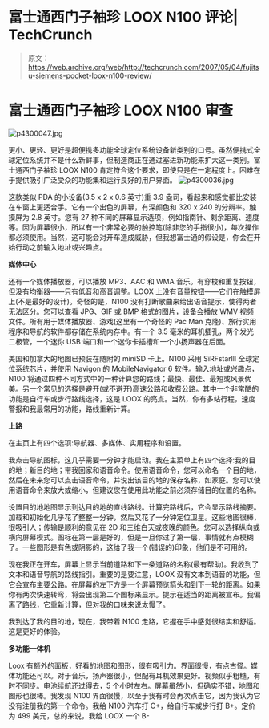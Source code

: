 # 富士通西门子袖珍 LOOX N100 评论| TechCrunch

> 原文：<https://web.archive.org/web/http://techcrunch.com/2007/05/04/fujitsu-siemens-pocket-loox-n100-review/>

# 富士通西门子袖珍 LOOX N100 审查

![p4300047.jpg](img/8b9932b1ba2de55538cfd7a8878b1816.png)

更小、更轻、更好是超便携多功能全球定位系统设备新类别的口号。虽然便携式全球定位系统并不是什么新鲜事，但制造商正在通过塞进新功能来扩大这一类别。富士通西门子袖珍 LOOX N100 肯定符合这个要求，即使只是在一定程度上。困难在于提供吸引广泛受众的功能集和运行良好的用户界面。
 ![p4300036.jpg](img/4036e0ca1161a6400502cda605c58954.png)

这款类似 PDA 的小设备(3.5 x 2 x 0.6 英寸)重 3.9 盎司，看起来和感觉都比安装在车窗上更适合手。它有一个出色的屏幕，有深颜色和 320 x 240 的分辨率。触摸屏为 2.8 英寸。您有 27 种不同的屏幕显示选项，例如指南针、剩余距离、速度等。因为屏幕很小，所以有一个非常必要的触控笔(除非您的手指很小)，每次操作都必须使用。当然，这可能会对开车造成威胁，但我想富士通的假设是，你会在开始行动之前输入地址或兴趣点。

**媒体中心**

还有一个媒体播放器，可以播放 MP3、AAC 和 WMA 音乐。有穿梭和重复按钮，但没有均衡器——只有低音和高音调整。LOOX 上没有音量按钮——它们在触摸屏上(不是最好的设计)。奇怪的是，N100 没有打断歌曲来给出语音提示，使得两者无法区分。您可以查看 JPG、GIF 或 BMP 格式的图片，设备会播放 WMV 视频文件。所有用于媒体播放器、游戏(这里有一个奇怪的 Pac Man 克隆)、旅行实用程序和导航的软件都存储在系统内存中。有一个 3.5 毫米的耳机插孔，两个发光二极管，一个迷你 USB 端口和一个迷你卡插槽和一个小扬声器在后面。

美国和加拿大的地图已预装在随附的 miniSD 卡上。N100 采用 SiRFstarlll 全球定位系统芯片，并使用 Navigon 的 MobileNavigator 6 软件。输入地址或兴趣点，N100 将通过四种不同方式中的一种计算您的路线；最快、最佳、最短或风景优美。另一个常见的选择是避开(或不避开)高速公路和收费公路。其中一个非常酷的功能是自行车或步行路线选择，这是 LOOX 的亮点。当然，你有多站行程，速度警报和我最常用的功能，路线重新计算。

**上路**

在主页上有四个选项:导航器、多媒体、实用程序和设置。

我点击导航图标，这几乎需要一分钟才能启动。我在主菜单上有四个选择:我的目的地；新目的地；带我回家和语音命令。使用语音命令，您可以命名一个目的地，然后在未来您可以点击语音命令，并说出该目的地的保存名称，如家庭。您可以使用语音命令来放大或缩小，但建议您在使用此功能之前必须存储目的位置的名称。

设置目的地地图显示到达目的地的直线路线。计算完路线后，它会显示路线摘要。加载和初始化几乎花了整整一分钟，然后又花了一分钟定位卫星。这些地图很棒，很吸引人；传输是顺利的意见在 2D 和三维白天或夜晚的颜色。您可以选择纵向或横向屏幕模式。图标在第一层是好的，但是一旦你过了第一层，事情就有点模糊了。一些图形是有色或阴影的，这给了我一个(错误的)印象，他们是不可用的。

现在我正在开车，屏幕上显示当前道路和下一条道路的名称(最有帮助)。我收到了文本和语音导航的路线指引。重要的是要注意，LOOX 没有文本到语音的功能，但它会宣布主要公路。在屏幕的左下方是一个屏幕预览箭头和到下一轮的距离。如果你有两次快速转弯，将会出现第二个图标来显示。提示在适当的距离被宣布。我偏离了路线，它重新计算，但对我的口味来说太慢了。

我到达了我的目的地，现在，我带着 N100 走路，它握在手中感觉很结实和舒适。这是更好的体验。

**多功能一体机**

Loox 有额外的面板，好看的地图和图形，很有吸引力。界面很慢，有点古怪。媒体功能还可以。对于音乐，扬声器很小，但配有耳机效果更好。视频似乎粗糙，有时不同步。电池续航还过得去，5 个小时左右。屏幕虽然小，但确实不错，地图和图形也很棒。我发现 N100 界面很慢，以至于我有时会再次点击它，因为我认为它没有注册我的第一个命令。我给 N100 汽车打 C+，给自行车或步行打 B+。定价为 499 美元，总的来说，我给 LOOX 一个 B-
